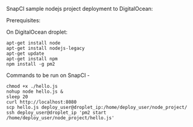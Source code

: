 

SnapCI sample nodejs project deployment to DigitalOcean:

Prerequisites:

On DigitalOcean droplet:

```
apt-get install node
apt-get install nodejs-legacy
apt-get update
apt-get install npm
npm install -g pm2
```

Commands to be run on SnapCI -

```
chmod +x ./hello.js
nohup node hello.js &
sleep 20
curl http://localhost:8080
scp hello.js deploy_user@droplet_ip:/home/deploy_user/node_project/
ssh deploy_user@droplet_ip 'pm2 start /home/deploy_user/node_project/hello.js'
```
